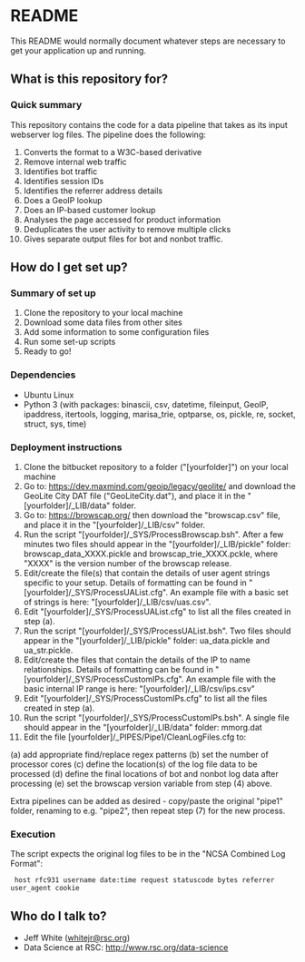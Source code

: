 # README #

This README would normally document whatever steps are necessary to get your application up and running.

## What is this repository for? ##

### Quick summary ###

This repository contains the code for a data pipeline that takes as its input webserver log files. The pipeline does the following:

 1.  Converts the format to a W3C-based derivative
 2.  Remove internal web traffic
 3.  Identifies bot traffic
 4.  Identifies session IDs
 5.  Identifies the referrer address details
 6.  Does a GeoIP lookup
 7.  Does an IP-based customer lookup
 8.  Analyses the page accessed for product information
 9.  Deduplicates the user activity to remove multiple clicks
10.  Gives separate output files for bot and nonbot traffic. 

## How do I get set up? ##

### Summary of set up ###

 1.  Clone the repository to your local machine
 2.  Download some data files from other sites
 3.  Add some information to some configuration files
 4.  Run some set-up scripts
 5.  Ready to go!

### Dependencies ###

* Ubuntu Linux
* Python 3 (with packages: binascii, csv, datetime, fileinput, GeoIP, ipaddress, itertools, logging, marisa_trie, optparse, os, pickle, re, socket, struct, sys, time)

### Deployment instructions ###

1. Clone the bitbucket repository to a folder ("[yourfolder]") on your local machine
2. Go to: https://dev.maxmind.com/geoip/legacy/geolite/ and download the GeoLite City DAT file ("GeoLiteCity.dat"), and place it in the "[yourfolder]/_LIB/data" folder.
3. Go to: https://browscap.org/ then download the "browscap.csv" file, and place it in the "[yourfolder]/_LIB/csv" folder.
4. Run the script "[yourfolder]/_SYS/ProcessBrowscap.bsh". After a few minutes two files should appear in the "[yourfolder]/_LIB/pickle" folder: browscap_data_XXXX.pickle and browscap_trie_XXXX.pckle, where "XXXX" is the version number of the browscap release.
5. Edit/create the file(s) that contain the details of user agent strings specific to your setup. Details of formatting can be found in "[yourfolder]/_SYS/ProcessUAList.cfg". An example file with a basic set of strings is here: "[yourfolder]/_LIB/csv/uas.csv".
6. Edit "[yourfolder]/_SYS/ProcessUAList.cfg" to list all the files created in step (a).
7. Run the script "[yourfolder]/_SYS/ProcessUAList.bsh". Two files should appear in the "[yourfolder]/_LIB/pickle" folder: ua_data.pickle and ua_str.pickle.
8. Edit/create the files that contain the details of the IP to name relationships. Details of formatting can be found in "[yourfolder]/_SYS/ProcessCustomIPs.cfg". An example file with the basic internal IP range is here: "[yourfolder]/_LIB/csv/ips.csv"
9. Edit "[yourfolder]/_SYS/ProcessCustomIPs.cfg" to list all the files created in step (a).
10. Run the script "[yourfolder]/_SYS/ProcessCustomIPs.bsh". A single file should appear in the "[yourfolder]/_LIB/data" folder: mmorg.dat
11. Edit the file [yourfolder]/_PIPES/Pipe1/CleanLogFiles.cfg to:

  (a) add appropriate find/replace regex patterns
  (b) set the number of processor cores
  (c) define the location(s) of the log file data to be processed
  (d) define the final locations of bot and nonbot log data after processing
  (e) set the browscap version variable from step (4) above.

Extra pipelines can be added as desired - copy/paste the original "pipe1" folder, renaming to e.g. "pipe2", then repeat step (7) for the new process.

### Execution ###

The script expects the original log files to be in the "NCSA Combined Log Format":

     host rfc931 username date:time request statuscode bytes referrer user_agent cookie

## Who do I talk to? ##

* Jeff White (whitejr@rsc.org)
* Data Science at RSC: http://www.rsc.org/data-science